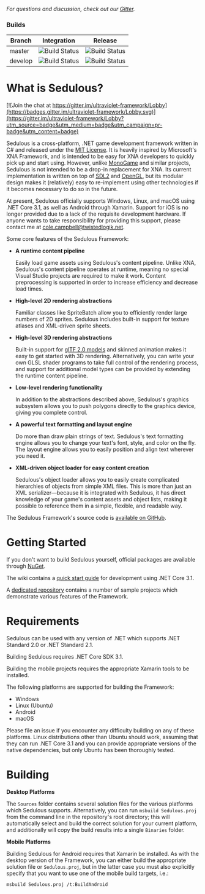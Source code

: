 _For questions and discussion, check out our [Gitter](https://gitter.im/ultraviolet-framework/Lobby)._

### Builds
| Branch       | Integration | Release |
|--------------|-------------|---------|
| master       | ![Build Status](http://dev.twistedlogik.net:8085/plugins/servlet/wittified/build-status/UV-NEW)  | ![Build Status](http://dev.twistedlogik.net:8085/plugins/servlet/wittified/build-status/UV-NEWREL) |
| develop      | ![Build Status](http://dev.twistedlogik.net:8085/plugins/servlet/wittified/build-status/UV-NEW0-12)  | ![Build Status](http://dev.twistedlogik.net:8085/plugins/servlet/wittified/build-status/UV-NEWREL0) |

What is Sedulous?
====================

[![Join the chat at https://gitter.im/ultraviolet-framework/Lobby](https://badges.gitter.im/ultraviolet-framework/Lobby.svg)](https://gitter.im/ultraviolet-framework/Lobby?utm_source=badge&utm_medium=badge&utm_campaign=pr-badge&utm_content=badge)

Sedulous is a cross-platform, .NET game development framework written in C# and released under the [MIT License](http://opensource.org/licenses/MIT). It is heavily inspired by Microsoft's XNA Framework, and is intended to be easy for XNA developers to quickly pick up and start using. However, unlike [MonoGame](http://www.monogame.net/) and similar projects, Sedulous is not intended to be a drop-in replacement for XNA. Its current implementation is written on top of [SDL2](https://www.libsdl.org/) and [OpenGL](https://www.opengl.org/), but its modular design makes it (relatively) easy to re-implement using other technologies if it becomes necessary to do so in the future.

At present, Sedulous officially supports Windows, Linux, and macOS using .NET Core 3.1, as well as Android through Xamarin. Support for iOS is no longer provided due to a lack of the requisite development hardware. If anyone wants to take responsibility for providing this support, please contact me at [cole.campbell@twistedlogik.net](mailto:cole.campbell@twistedlogik.net).

Some core features of the Sedulous Framework:

 * __A runtime content pipeline__
   
   Easily load game assets using Sedulous's content pipeline. Unlike XNA, Sedulous's content pipeline operates at runtime, meaning no special Visual Studio projects are required to make it work. Content preprocessing is supported in order to increase efficiency and decrease load times.
 
 * __High-level 2D rendering abstractions__
   
   Familiar classes like SpriteBatch allow you to efficiently render large numbers of 2D sprites. Sedulous includes built-in support for texture atlases and XML-driven sprite sheets.
 
 * __High-level 3D rendering abstractions__
   
   Built-in support for [glTF 2.0 models](https://www.khronos.org/gltf/) and skinned animation makes it easy to get started with 3D rendering. Alternatively, you can write your own GLSL shader programs to take full control of the rendering process, and support for additional model types can be provided by extending the runtime content pipeline.
 
 * __Low-level rendering functionality__
   
   In addition to the abstractions described above, Sedulous's graphics subsystem allows you to push polygons directly to the graphics device, giving you complete control.
 
 * __A powerful text formatting and layout engine__
   
   Do more than draw plain strings of text. Sedulous's text formatting engine allows you to change your text's font, style, and color on the fly. The layout engine allows you to easily position and align text wherever you need it.
 
 * __XML-driven object loader for easy content creation__
   
   Sedulous's object loader allows you to easily create complicated hierarchies of objects from simple XML files. This is more than just an XML serializer&mdash;because it is integrated with Sedulous, it has direct knowledge of your game's content assets and object lists, making it possible to reference them in a simple, flexible, and readable way.

The Sedulous Framework's source code is [available on GitHub](https://github.com/jayrulez/sedulous).

Getting Started
===============

If you don't want to build Sedulous yourself, official packages are available through [NuGet](https://www.nuget.org/packages?q=ultraviolet).

The wiki contains a [quick start guide](https://github.com/jayrulez/sedulous/wiki/Getting-Started-with-.NET-Core-3.1) for development using .NET Core 3.1.

A [dedicated repository](https://github.com/jayrulez/sedulous-samples) contains a number of sample projects which demonstrate various features of the Framework.

Requirements
============

Sedulous can be used with any version of .NET which supports .NET Standard 2.0 or .NET Standard 2.1.

Building Sedulous requires .NET Core SDK 3.1.

Building the mobile projects requires the appropriate Xamarin tools to be installed.

The following platforms are supported for building the Framework:
* Windows
* Linux (Ubuntu)
* Android
* macOS

Please file an issue if you encounter any difficulty building on any of these platforms. Linux distributions other than Ubuntu should work, assuming that they can run .NET Core 3.1 and you can provide appropriate versions of the native dependencies, but only Ubuntu has been thoroughly tested.

Building
========

__Desktop Platforms__

The `Sources` folder contains several solution files for the various platforms which Sedulous supports. Alternatively, you can run `msbuild Sedulous.proj` from the command line in the repository's root directory; this will automatically select and build the correct solution for your current platform, and additionally will copy the build results into a single `Binaries` folder.

__Mobile Platforms__

Building Sedulous for Android requires that Xamarin be installed. As with the desktop version of the Framework, you can either build the appropriate solution file or `Sedulous.proj`, but in the latter case you must also explicitly specify that you want to use one of the mobile build targets, i.e.:

    msbuild Sedulous.proj /t:BuildAndroid
